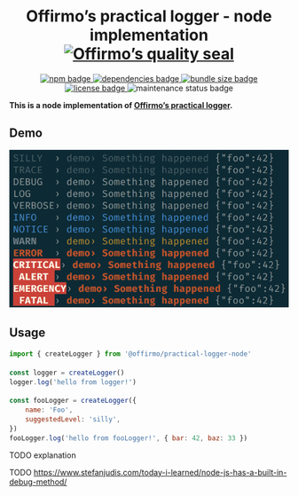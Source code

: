 
<h1 align="center">
	Offirmo’s practical logger - node implementation<br>
	<a href="https://www.offirmo.net/offirmo-monorepo/0-doc/modules-directory/index.html">
		<img src="https://www.offirmo.net/offirmo-monorepo/public/offirmos_quality_seal.png" alt="Offirmo’s quality seal" width="333">
	</a>
</h1>

<p align="center">
	<a alt="npm package page"
	  href="https://www.npmjs.com/package/@offirmo/practical-logger-node">
		<img alt="npm badge"
		  src="https://img.shields.io/npm/v/@offirmo/practical-logger-node.svg">
	</a>
	<a alt="dependencies analysis"
	  href="https://david-dm.org/offirmo/offirmo-monorepo?path=stack--current%2F2-foundation%2Fpractical-logger--node">
		<img alt="dependencies badge"
		  src="https://img.shields.io/david/offirmo/offirmo-monorepo.svg?path=stack--current%2F2-foundation%2Fpractical-logger--node">
	</a>
	<a alt="bundle size evaluation"
	  href="https://bundlephobia.com/result?p=@offirmo/practical-logger-node">
		<img alt="bundle size badge"
		  src="https://img.shields.io/bundlephobia/minzip/@offirmo/practical-logger-node.svg">
	</a>
	<a alt="license"
	  href="https://unlicense.org/">
		<img alt="license badge"
		  src="https://img.shields.io/badge/license-public_domain-brightgreen.svg">
	</a>
	<img alt="maintenance status badge"
	  src="https://img.shields.io/maintenance/yes/2024.svg">
</p>

**This is a node implementation of [Offirmo’s practical logger](https://practical-logger-js.netlify.app/).**

## Demo

![dark terminal demo](./doc/screen-term-dark-alt.png)


## Usage

```javascript
import { createLogger } from '@offirmo/practical-logger-node'

const logger = createLogger()
logger.log('hello from logger!')

const fooLogger = createLogger({
	name: 'Foo',
	suggestedLevel: 'silly',
})
fooLogger.log('hello from fooLogger!', { bar: 42, baz: 33 })
```

TODO explanation

TODO https://www.stefanjudis.com/today-i-learned/node-js-has-a-built-in-debug-method/
